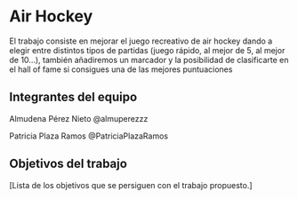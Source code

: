 # Air Hockey

El trabajo consiste en mejorar el juego recreativo de air hockey dando a elegir entre distintos tipos de partidas (juego rápido, al mejor de 5, al mejor de 10...), también añadiremos un marcador y la posibilidad de clasificarte en el hall of fame si consigues una de las mejores puntuaciones

## Integrantes del equipo

Almudena Pérez Nieto @almuperezzz

Patricia Plaza Ramos @PatriciaPlazaRamos

## Objetivos del trabajo

[Lista de los objetivos que se persiguen con el trabajo propuesto.]
